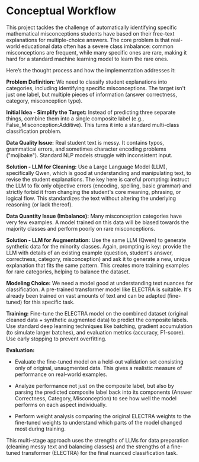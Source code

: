 ﻿# Conceptual Workflow

This project tackles the challenge of automatically identifying specific mathematical misconceptions students have based on their free-text explanations for multiple-choice answers. The core problem is that real-world educational data often has a severe class imbalance: common misconceptions are frequent, while many specific ones are rare, making it hard for a standard machine learning model to learn the rare ones.



Here’s the thought process and how the implementation addresses it:



**Problem Definition:** We need to classify student explanations into categories, including identifying specific misconceptions. The target isn't just one label, but multiple pieces of information (answer correctness, category, misconception type).



**Initial Idea - Simplify the Target:** Instead of predicting three separate things, combine them into a single composite label (e.g., False_Misconception:Additive). This turns it into a standard multi-class classification problem.



**Data Quality Issue:** Real student text is messy. It contains typos, grammatical errors, and sometimes character encoding problems ("mojibake"). Standard NLP models struggle with inconsistent input.



**Solution - LLM for Cleaning:** Use a Large Language Model (LLM), specifically Qwen, which is good at understanding and manipulating text, to revise the student explanations. The key here is careful prompting: instruct the LLM to fix only objective errors (encoding, spelling, basic grammar) and strictly forbid it from changing the student's core meaning, phrasing, or logical flow. This standardizes the text without altering the underlying reasoning (or lack thereof).



**Data Quantity Issue (Imbalance):** Many misconception categories have very few examples. A model trained on this data will be biased towards the majority classes and perform poorly on rare misconceptions.



**Solution - LLM for Augmentation:** Use the same LLM (Qwen) to generate synthetic data for the minority classes. Again, prompting is key: provide the LLM with details of an existing example (question, student's answer, correctness, category, misconception) and ask it to generate a new, unique explanation that fits the same pattern. This creates more training examples for rare categories, helping to balance the dataset.



**Modeling Choice:** We need a model good at understanding text nuances for classification. A pre-trained transformer model like ELECTRA is suitable. It's already been trained on vast amounts of text and can be adapted (fine-tuned) for this specific task.



**Training:** Fine-tune the ELECTRA model on the combined dataset (original cleaned data + synthetic augmented data) to predict the composite labels. Use standard deep learning techniques like batching, gradient accumulation (to simulate larger batches), and evaluation metrics (accuracy, F1-score). Use early stopping to prevent overfitting.



**Evaluation:**



- Evaluate the fine-tuned model on a held-out validation set consisting only of original, unaugmented data. This gives a realistic measure of performance on real-world examples.



- Analyze performance not just on the composite label, but also by parsing the predicted composite label back into its components (Answer Correctness, Category, Misconception) to see how well the model performs on each aspect individually.



- Perform weight analysis comparing the original ELECTRA weights to the fine-tuned weights to understand which parts of the model changed most during training.

This multi-stage approach uses the strengths of LLMs for data preparation (cleaning messy text and balancing classes) and the strengths of a fine-tuned transformer (ELECTRA) for the final nuanced classification task.
